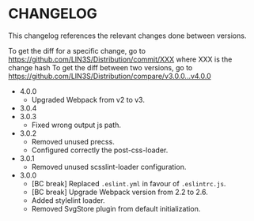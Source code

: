 # CHANGELOG

This changelog references the relevant changes done between versions.

To get the diff for a specific change, go to https://github.com/LIN3S/Distribution/commit/XXX where XXX is the change hash 
To get the diff between two versions, go to https://github.com/LIN3S/Distribution/compare/v3.0.0...v4.0.0

* 4.0.0
    * Upgraded Webpack from v2 to v3.
* 3.0.4
* 3.0.3
    * Fixed wrong output js path. 
* 3.0.2
    * Removed unused precss.
    * Configured correctly the post-css-loader.
* 3.0.1
    * Removed unused scsslint-loader configuration.
* 3.0.0
    * [BC break] Replaced `.eslint.yml` in favour of `.eslintrc.js`.
    * [BC break] Upgrade Webpack version from 2.2 to 2.6.
    * Added stylelint loader.
    * Removed SvgStore plugin from default initialization.
